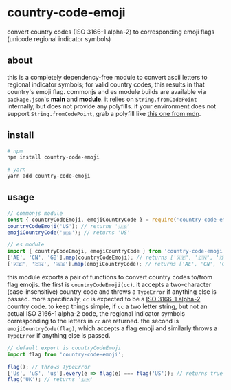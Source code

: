 # country-code-emoji

convert country codes (ISO 3166-1 alpha-2) to corresponding emoji flags (unicode regional indicator symbols)

## about

this is a completely dependency-free module to convert ascii letters to regional indicator symbols;
for valid country codes, this results in that country's emoji flag.
commonjs and es module builds are available via `package.json`'s **main** and **module**.
it relies on `String.fromCodePoint` internally, but does not provide any polyfills.
if your environment does not support `String.fromCodePoint`,
grab a polyfill like [this one from mdn](https://developer.mozilla.org/en-US/docs/Web/JavaScript/Reference/Global_Objects/String/fromCodePoint#Polyfill).

## install

```bash
# npm
npm install country-code-emoji

# yarn
yarn add country-code-emoji
```

## usage

```javascript
// commonjs module
const { countryCodeEmoji, emojiCountryCode } = require('country-code-emoji');
countryCodeEmoji('US'); // returns '🇺🇸'
emojiCountryCode('🇺🇸'); // returns 'US'

// es module
import { countryCodeEmoji, emojiCountryCode } from 'country-code-emoji';
['AE', 'CN', 'GB'].map(countryCodeEmoji); // returns ['🇦🇪', '🇨🇳', '🇬🇧']
['🇦🇪', '🇨🇳', '🇬🇧'].map(emojiCountryCode); // returns ['AE', 'CN', 'GB']
```

this module exports a pair of functions to convert country codes to/from flag emojis.
the first is `countryCodeEmoji(cc)`.
it accepts a two-character (case-insensitive) country code and throws a `TypeError` if anything else is passed.
more specifically, `cc` is expected to be a [ISO 3166-1 alpha-2](https://en.wikipedia.org/wiki/ISO_3166-1_alpha-2) country code.
to keep things simple, if `cc` a two letter string, but not an actual ISO 3166-1 alpha-2 code,
the regional indicator symbols corresponding to the letters in `cc` are returned.
the second is `emojiCountryCode(flag)`,
which accepts a flag emoji and similarly throws a `TypeError` if anything else is passed.

```javascript
// default export is countryCodeEmoji
import flag from 'country-code-emoji';

flag(); // throws TypeError
['Us', 'uS', 'us'].every(e => flag(e) === flag('US')); // returns true
flag('UK'); // returns '🇺🇰'
```
